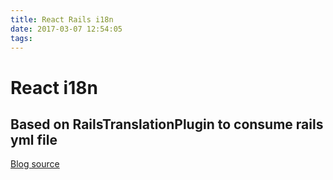 ```yaml
---
title: React Rails i18n
date: 2017-03-07 12:54:05
tags:
---
```


# React i18n

<!--more-->
## Based on RailsTranslationPlugin to consume rails yml file
[Blog source](https://dev.mikamai.com/2017/02/22/how-to-share-rails-i18n-messages-with-react-through-webpack/)
